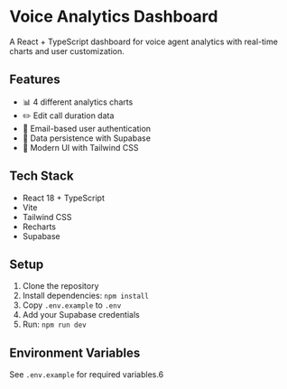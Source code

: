 
# Voice Analytics Dashboard

A React + TypeScript dashboard for voice agent analytics with real-time charts and user customization.

## Features

- 📊 4 different analytics charts
- ✏️ Edit call duration data
- 📧 Email-based user authentication
- 💾 Data persistence with Supabase
- 🎨 Modern UI with Tailwind CSS

## Tech Stack

- React 18 + TypeScript
- Vite
- Tailwind CSS
- Recharts
- Supabase

## Setup

1. Clone the repository
2. Install dependencies: `npm install`
3. Copy `.env.example` to `.env`
4. Add your Supabase credentials
5. Run: `npm run dev`

## Environment Variables

See `.env.example` for required variables.6
